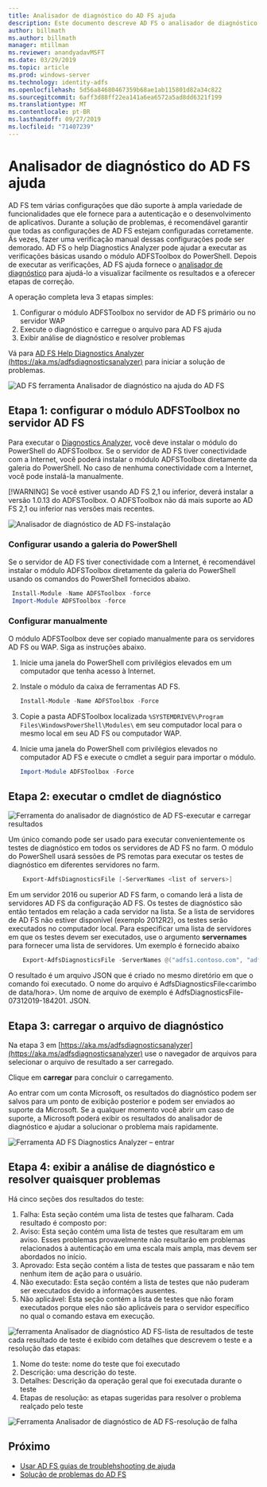 ```yaml
---
title: Analisador de diagnóstico do AD FS ajuda
description: Este documento descreve AD FS o analisador de diagnóstico de ajuda e como ele pode executar as verificações básicas usando o módulo do PowerShell de diagnóstico de AD FS.
author: billmath
ms.author: billmath
manager: mtillman
ms.reviewer: anandyadavMSFT
ms.date: 03/29/2019
ms.topic: article
ms.prod: windows-server
ms.technology: identity-adfs
ms.openlocfilehash: 5d56a84680467359b68ae1ab115801d82a34c822
ms.sourcegitcommit: 6aff3d88ff22ea141a6ea6572a5ad8dd6321f199
ms.translationtype: MT
ms.contentlocale: pt-BR
ms.lasthandoff: 09/27/2019
ms.locfileid: "71407239"
---
```

# <a name="ad-fs-help-diagnostics-analyzer"></a>Analisador de diagnóstico do AD FS ajuda

AD FS tem várias configurações que dão suporte à ampla variedade de funcionalidades que ele fornece para a autenticação e o desenvolvimento de aplicativos. Durante a solução de problemas, é recomendável garantir que todas as configurações de AD FS estejam configuradas corretamente. Às vezes, fazer uma verificação manual dessas configurações pode ser demorado. AD FS o help Diagnostics Analyzer pode ajudar a executar as verificações básicas usando o módulo ADFSToolbox do PowerShell. Depois de executar as verificações, AD FS ajuda fornece o [analisador de diagnóstico](https://aka.ms/adfsdiagnosticsanalyzer) para ajudá-lo a visualizar facilmente os resultados e a oferecer etapas de correção.

A operação completa leva 3 etapas simples:

1. Configurar o módulo ADFSToolbox no servidor de AD FS primário ou no servidor WAP
2. Execute o diagnóstico e carregue o arquivo para AD FS ajuda
3. Exibir análise de diagnóstico e resolver problemas

Vá para [AD FS Help Diagnostics Analyzer (https://aka.ms/adfsdiagnosticsanalyzer)](https://aka.ms/adfsdiagnosticsanalyzer) para iniciar a solução de problemas.

![AD FS ferramenta Analisador de diagnóstico na ajuda do AD FS](media/ad-fs-diagonostics-analyzer/home.png)

## <a name="step-1-setup-the-adfstoolbox-module-on-ad-fs-server"></a>Etapa 1: configurar o módulo ADFSToolbox no servidor AD FS

Para executar o [Diagnostics Analyzer](https://aka.ms/adfsdiagnosticsanalyzer), você deve instalar o módulo do PowerShell do ADFSToolbox. Se o servidor de AD FS tiver conectividade com a Internet, você poderá instalar o módulo ADFSToolbox diretamente da galeria do PowerShell. No caso de nenhuma conectividade com a Internet, você pode instalá-la manualmente. 

[!WARNING]
Se você estiver usando AD FS 2,1 ou inferior, deverá instalar a versão 1.0.13 do ADFSToolbox. O ADFSToolbox não dá mais suporte ao AD FS 2,1 ou inferior nas versões mais recentes.

![Analisador de diagnóstico de AD FS-instalação](media/ad-fs-diagonostics-analyzer/step1_v2.png)

### <a name="setup-using-powershell-gallery"></a>Configurar usando a galeria do PowerShell

Se o servidor de AD FS tiver conectividade com a Internet, é recomendável instalar o módulo ADFSToolbox diretamente da galeria do PowerShell usando os comandos do PowerShell fornecidos abaixo.

   ```powershell
    Install-Module -Name ADFSToolbox -force
    Import-Module ADFSToolbox -force
   ```

### <a name="setup-manually"></a>Configurar manualmente

O módulo ADFSToolbox deve ser copiado manualmente para os servidores AD FS ou WAP. Siga as instruções abaixo.

1. Inicie uma janela do PowerShell com privilégios elevados em um computador que tenha acesso à Internet.
2. Instale o módulo da caixa de ferramentas AD FS.

    ```powershell
    Install-Module -Name ADFSToolbox -Force
    ```
3. Copie a pasta ADFSToolbox localizada `%SYSTEMDRIVE%\Program Files\WindowsPowerShell\Modules\` em seu computador local para o mesmo local em seu AD FS ou computador WAP.

4. Inicie uma janela do PowerShell com privilégios elevados no computador AD FS e execute o cmdlet a seguir para importar o módulo.

    ```powershell
    Import-Module ADFSToolbox -Force
    ```

## <a name="step-2-execute-the-diagnostics-cmdlet"></a>Etapa 2: executar o cmdlet de diagnóstico

![Ferramenta do analisador de diagnóstico de AD FS-executar e carregar resultados](media/ad-fs-diagonostics-analyzer/step2_v2.png)

Um único comando pode ser usado para executar convenientemente os testes de diagnóstico em todos os servidores de AD FS no farm. O módulo do PowerShell usará sessões de PS remotas para executar os testes de diagnóstico em diferentes servidores no farm.

```powershell
    Export-AdfsDiagnosticsFile [-ServerNames <list of servers>]
```

Em um servidor 2016 ou superior AD FS farm, o comando lerá a lista de servidores AD FS da configuração AD FS. Os testes de diagnóstico são então tentados em relação a cada servidor na lista. Se a lista de servidores de AD FS não estiver disponível (exemplo 2012R2), os testes serão executados no computador local. Para especificar uma lista de servidores em que os testes devem ser executados, use o argumento **servernames** para fornecer uma lista de servidores. Um exemplo é fornecido abaixo

```powershell
    Export-AdfsDiagnosticsFile -ServerNames @("adfs1.contoso.com", "adfs2.contoso.com")
```

O resultado é um arquivo JSON que é criado no mesmo diretório em que o comando foi executado. O nome do arquivo é AdfsDiagnosticsFile\<carimbo de data/hora\>. Um nome de arquivo de exemplo é AdfsDiagnosticsFile-07312019-184201. JSON.

## <a name="step-3-upload-the-diagnostics-file"></a>Etapa 3: carregar o arquivo de diagnóstico

Na etapa 3 em [https://aka.ms/adfsdiagnosticsanalyzer](https://aka.ms/adfsdiagnosticsanalyzer) use o navegador de arquivos para selecionar o arquivo de resultado a ser carregado.

Clique em **carregar** para concluir o carregamento.

Ao entrar com um conta Microsoft, os resultados do diagnóstico podem ser salvos para um ponto de exibição posterior e podem ser enviados ao suporte da Microsoft. Se a qualquer momento você abrir um caso de suporte, a Microsoft poderá exibir os resultados do analisador de diagnóstico e ajudar a solucionar o problema mais rapidamente.

![Ferramenta AD FS Diagnostics Analyzer – entrar](media/ad-fs-diagonostics-analyzer/sign_in_step.png)

## <a name="step-4-view-diagnostics-analysis-and-resolve-any-issues"></a>Etapa 4: exibir a análise de diagnóstico e resolver quaisquer problemas

Há cinco seções dos resultados do teste:

1. Falha: Esta seção contém uma lista de testes que falharam. Cada resultado é composto por:
2. Aviso: Esta seção contém uma lista de testes que resultaram em um aviso. Esses problemas provavelmente não resultarão em problemas relacionados à autenticação em uma escala mais ampla, mas devem ser abordados no início.
3. Aprovado: Esta seção contém a lista de testes que passaram e não tem nenhum item de ação para o usuário.
4. Não executado: Esta seção contém a lista de testes que não puderam ser executados devido a informações ausentes.
5. Não aplicável: Esta seção contém a lista de testes que não foram executados porque eles não são aplicáveis para o servidor específico no qual o comando estava em execução.

![ferramenta Analisador de diagnóstico AD FS-lista de resultados de teste](media/ad-fs-diagonostics-analyzer/step3a_v3.png) cada resultado de teste é exibido com detalhes que descrevem o teste e a resolução das etapas:

1. Nome do teste: nome do teste que foi executado
2. Descrição: uma descrição do teste.
3. Detalhes: Descrição da operação geral que foi executada durante o teste
4. Etapas de resolução: as etapas sugeridas para resolver o problema realçado pelo teste

![Ferramenta Analisador de diagnóstico de AD FS-resolução de falha](media/ad-fs-diagonostics-analyzer/step3b_v3.png)

## <a name="next"></a>Próximo

- [Usar AD FS guias de troublehshooting de ajuda](https://aka.ms/adfshelp/troubleshooting )
- [Solução de problemas do AD FS](ad-fs-tshoot-overview.md)
